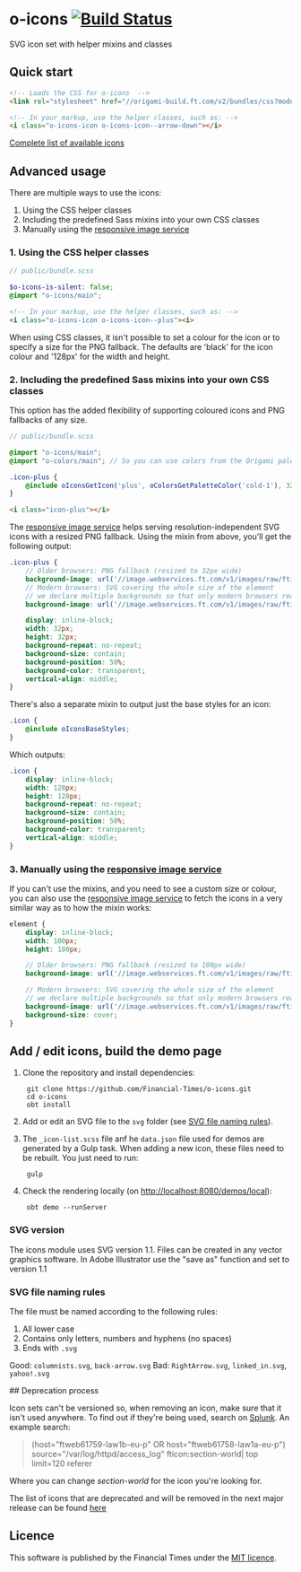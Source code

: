 # o-icons [![Build Status](https://circleci.com/gh/Financial-Times/o-icons.png?style=shield&circle-token=bd79f68bf3b7af081ef39c62e493e737d56d2958)](https://circleci.com/gh/Financial-Times/o-icons)

SVG icon set with helper mixins and classes

## Quick start

```html
<!-- Loads the CSS for o-icons  -->
<link rel="stylesheet" href="//origami-build.ft.com/v2/bundles/css?modules=o-icons@^2.0.0" />

<!-- In your markup, use the helper classes, such as: -->
<i class="o-icons-icon o-icons-icon--arrow-down"></i>
```

[Complete list of available icons](http://origami-build.ft.com/v2/files/o-icons@latest/demos/all-icons.html)

## Advanced usage

There are multiple ways to use the icons:

1. Using the CSS helper classes
1. Including the predefined Sass mixins into your own CSS classes
1. Manually using the [responsive image service](https://image.webservices.ft.com)

### 1. Using the CSS helper classes

```scss
// public/bundle.scss

$o-icons-is-silent: false;
@import "o-icons/main";
```

```html
<!-- In your markup, use the helper classes, such as: -->
<i class="o-icons-icon o-icons-icon--plus"><i>
```

When using CSS classes, it isn't possible to set a colour for the icon or to specify a size for the PNG fallback. The defaults are 'black' for the icon colour and '128px' for the width and height.

### 2. Including the predefined Sass mixins into your own CSS classes

This option has the added flexibility of supporting coloured icons and PNG fallbacks of any size.

```scss
// public/bundle.scss

@import "o-icons/main";
@import "o-colors/main"; // So you can use colors from the Origami palette, but mixin accepts hex codes

.icon-plus {
	@include oIconsGetIcon('plus', oColorsGetPaletteColor('cold-1'), 32);
}
```

```html
<i class="icon-plus"></i>
```

The [responsive image service](https://image.webservices.ft.com/) helps serving resolution-independent SVG icons with a resized PNG fallback. Using the mixin from above, you'll get the following output:

```scss
.icon-plus {
	// Older browsers: PNG fallback (resized to 32px wide)
	background-image: url('//image.webservices.ft.com/v1/images/raw/fticon:plus?width=32&format=png&source=o-icons');
	// Modern browsers: SVG covering the whole size of the element
	// we declare multiple backgrounds so that only modern browsers read this property
	background-image: url('//image.webservices.ft.com/v1/images/raw/fticon:plus?format=svg&source=o-icons'), none;

	display: inline-block;
	width: 32px;
	height: 32px;
	background-repeat: no-repeat;
	background-size: contain;
	background-position: 50%;
	background-color: transparent;
	vertical-align: middle;
}
```

There's also a separate mixin to output just the base styles for an icon:

```scss
.icon {
	@include oIconsBaseStyles;
}
```

Which outputs:

```scss
.icon {
	display: inline-block;
	width: 128px;
	height: 128px;
	background-repeat: no-repeat;
	background-size: contain;
	background-position: 50%;
	background-color: transparent;
	vertical-align: middle;
}
```

### 3. Manually using the [responsive image service](https://image.webservices.ft.com)

If you can't use the mixins, and you need to see a custom size or colour, you can also use the [responsive image service](https://image.webservices.ft.com) to fetch the icons in a very similar way as to how the mixin works:

```scss
element {
    display: inline-block;
    width: 100px;
    height: 100px;

    // Older browsers: PNG fallback (resized to 100px wide)
    background-image: url('//image.webservices.ft.com/v1/images/raw/fticon:tick?width=100&format=png&source=my-product');

    // Modern browsers: SVG covering the whole size of the element
    // we declare multiple backgrounds so that only modern browsers read this property
    background-image: url('//image.webservices.ft.com/v1/images/raw/fticon:tick?format=svg&source=my-product'), none;
    background-size: cover;
}
```

## Add / edit icons, build the  demo page

1. Clone the repository and install dependencies:

		git clone https://github.com/Financial-Times/o-icons.git 
		cd o-icons
		obt install

1. Add or edit an SVG file to the `svg` folder (see [SVG file naming rules](#svg-file-naming-rules)).
1. The `_icon-list.scss` file anf he `data.json` file used for demos are generated by a Gulp task. When adding a new icon, these files need to be rebuilt. You just need to run:

		gulp

1. Check the rendering locally (on [http://localhost:8080/demos/local](http://localhost:8080/demos/local)):

		obt demo --runServer

### SVG version

The icons module uses SVG version 1.1. Files can be created in any vector graphics software. In Adobe Illustrator use the "save as" function and set to version 1.1

### SVG file naming rules

The file must be named according to the following rules:

1. All lower case
2. Contains only letters, numbers and hyphens (no spaces)
3. Ends with `.svg`

Good: `columnists.svg`, `back-arrow.svg`
Bad: `RightArrow.svg`, `linked_in.svg`, `yahoo!.svg`

## Deprecation process

Icon sets can't be versioned so, when removing an icon, make sure that it isn't used anywhere. To find out if they're being used, search on [Splunk](http://splunk.internal.ft.com). An example search:

> (host="ftweb61759-law1b-eu-p" OR host="ftweb61758-law1a-eu-p") source="/var/log/httpd/access_log" fticon:section-world| top limit=120 referer

Where you can change _section-world_ for the icon you're looking for.

The list of icons that are deprecated and will be removed in the next major release can be found [here](_deprecated.js)

## 

## Licence

This software is published by the Financial Times under the [MIT licence](http://opensource.org/licenses/MIT).
